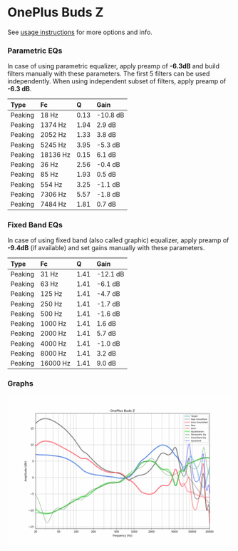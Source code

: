 # OnePlus Buds Z
See [usage instructions](https://github.com/jaakkopasanen/AutoEq#usage) for more options and info.

### Parametric EQs
In case of using parametric equalizer, apply preamp of **-6.3dB** and build filters manually
with these parameters. The first 5 filters can be used independently.
When using independent subset of filters, apply preamp of **-6.3 dB**.

| Type    | Fc       |    Q | Gain     |
|:--------|:---------|:-----|:---------|
| Peaking | 18 Hz    | 0.13 | -10.8 dB |
| Peaking | 1374 Hz  | 1.94 | 2.9 dB   |
| Peaking | 2052 Hz  | 1.33 | 3.8 dB   |
| Peaking | 5245 Hz  | 3.95 | -5.3 dB  |
| Peaking | 18136 Hz | 0.15 | 6.1 dB   |
| Peaking | 36 Hz    | 2.56 | -0.4 dB  |
| Peaking | 85 Hz    | 1.93 | 0.5 dB   |
| Peaking | 554 Hz   | 3.25 | -1.1 dB  |
| Peaking | 7306 Hz  | 5.57 | -1.8 dB  |
| Peaking | 7484 Hz  | 1.81 | 0.7 dB   |

### Fixed Band EQs
In case of using fixed band (also called graphic) equalizer, apply preamp of **-9.4dB**
(if available) and set gains manually with these parameters.

| Type    | Fc       |    Q | Gain     |
|:--------|:---------|:-----|:---------|
| Peaking | 31 Hz    | 1.41 | -12.1 dB |
| Peaking | 63 Hz    | 1.41 | -6.1 dB  |
| Peaking | 125 Hz   | 1.41 | -4.7 dB  |
| Peaking | 250 Hz   | 1.41 | -1.7 dB  |
| Peaking | 500 Hz   | 1.41 | -1.6 dB  |
| Peaking | 1000 Hz  | 1.41 | 1.6 dB   |
| Peaking | 2000 Hz  | 1.41 | 5.7 dB   |
| Peaking | 4000 Hz  | 1.41 | -1.0 dB  |
| Peaking | 8000 Hz  | 1.41 | 3.2 dB   |
| Peaking | 16000 Hz | 1.41 | 9.0 dB   |

### Graphs
![](./OnePlus%20Buds%20Z.png)
